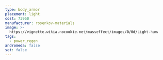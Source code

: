 ```yaml
---
type: body_armor
placement: light
cost: 73950
manufacturer: rosenkov-materials
image: >-
  https://vignette.wikia.nocookie.net/masseffect/images/0/0d/Light-human-Titan.png/revision/latest/scale-to-width-down/160?cb=20100209143517
tags:
  - power_regen
andromeda: false
set: false
---
```

